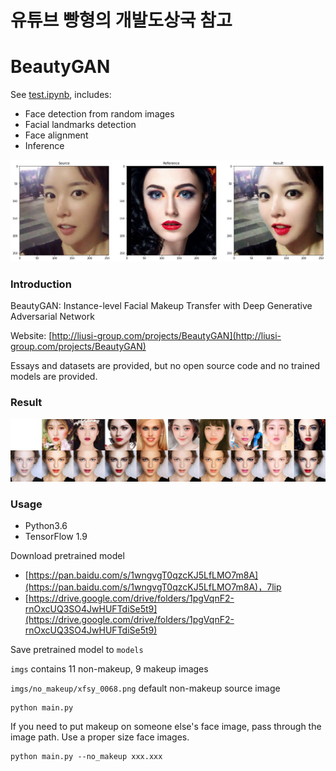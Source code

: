 # 유튜브 빵형의 개발도상국 참고
# BeautyGAN

See [test.ipynb](test.ipynb), includes:
- Face detection from random images
- Facial landmarks detection
- Face alignment
- Inference

![](imgs/result.png)

### Introduction

BeautyGAN: Instance-level Facial Makeup Transfer with Deep Generative Adversarial Network

Website: [http://liusi-group.com/projects/BeautyGAN](http://liusi-group.com/projects/BeautyGAN)

Essays and datasets are provided, but no open source code and no trained models are provided.

### Result

![](result.jpg)

### Usage

- Python3.6
- TensorFlow 1.9

Download pretrained model

- [https://pan.baidu.com/s/1wngvgT0qzcKJ5LfLMO7m8A](https://pan.baidu.com/s/1wngvgT0qzcKJ5LfLMO7m8A)，7lip
- [https://drive.google.com/drive/folders/1pgVqnF2-rnOxcUQ3SO4JwHUFTdiSe5t9](https://drive.google.com/drive/folders/1pgVqnF2-rnOxcUQ3SO4JwHUFTdiSe5t9)

Save pretrained model to `models`

`imgs` contains 11 non-makeup, 9 makeup images

`imgs/no_makeup/xfsy_0068.png` default non-makeup source image

```
python main.py
```

If you need to put makeup on someone else's face image, pass through the image path. Use a proper size face images.

```
python main.py --no_makeup xxx.xxx
```
